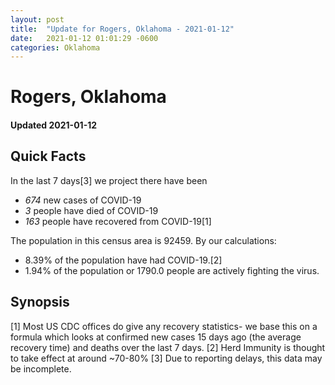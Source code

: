```yaml
---
layout: post
title:  "Update for Rogers, Oklahoma - 2021-01-12"
date:   2021-01-12 01:01:29 -0600
categories: Oklahoma
---
```


# Rogers, Oklahoma
#### Updated 2021-01-12

## Quick Facts

In the last 7 days[3] we project there have been
- *674* new cases of COVID-19
- *3* people have died of COVID-19
- *163* people have recovered from COVID-19[1]

The population in this census area is 92459. By our calculations:
- 8.39% of the population have had COVID-19.[2]
- 1.94% of the population or 1790.0 people are actively fighting the virus.

## Synopsis




[1] Most US CDC offices do give any recovery statistics- we base this on a formula which looks at confirmed new cases
15 days ago (the average recovery time) and deaths over the last 7 days.
[2] Herd Immunity is thought to take effect at around ~70-80%
[3] Due to reporting delays, this data may be incomplete. 
    